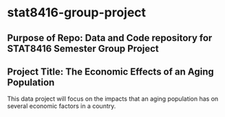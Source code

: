 # stat8416-group-project
## Purpose of Repo: Data and Code repository for STAT8416 Semester Group Project 

## Project Title: The Economic Effects of an Aging Population 
This data project will focus on the impacts that an aging population has on several economic factors in a country. 
